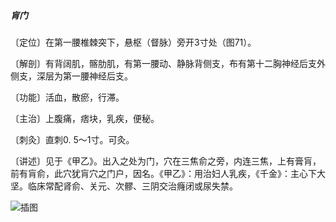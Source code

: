 ##### 肓门

〔定位〕在第一腰椎棘突下，悬枢（督脉）旁开3寸处（图71）。

〔解剖〕有背阔肌，髂肋肌，有第一腰动、静脉背侧支，布有第十二胸神经后支外侧支，深层为第一腰神经后支。

〔功能〕活血，散瘀，行滞。

〔主治〕上腹痛，痞块，乳疾，便秘。

〔刺灸〕直刺0. 5〜1寸。可灸。

〔讲述〕见于《甲乙》。出入之处为门，穴在三焦俞之旁，内连三焦，上有膏肓，前有肓俞，此穴犹肓穴之门户，因名。《甲乙》：用治妇人乳疾，《千金》：主心下大坚。临床常配肾俞、关元、次髎、三阴交治癃闭或尿失禁。 

![插图](./img/图71.jpg)
